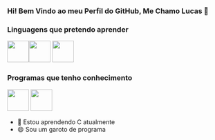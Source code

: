 ### Hi! Bem Vindo ao meu Perfil do GitHub, Me Chamo Lucas 👋

### Linguagens que pretendo aprender
<div class="container"> <img src="https://cdn.jsdelivr.net/gh/devicons/devicon/icons/c/c-original.svg" width="50" height="50" /><img src="https://cdn.jsdelivr.net/gh/devicons/devicon/icons/html5/html5-original.svg" width="50" height="50" /> <img src="https://cdn.jsdelivr.net/gh/devicons/devicon/icons/javascript/javascript-original.svg" width="50" height="50"/>
</div>

### Programas que tenho conhecimento
<div class="container"> <img src="https://cdn.jsdelivr.net/gh/devicons/devicon/icons/photoshop/photoshop-line.svg" width="50" height="50" /> <img src="https://cdn.jsdelivr.net/gh/devicons/devicon/icons/aftereffects/aftereffects-original.svg" width="50" height="50"/></div>

- 🌱 Estou aprendendo C atualmente
- 😄 Sou um garoto de programa
